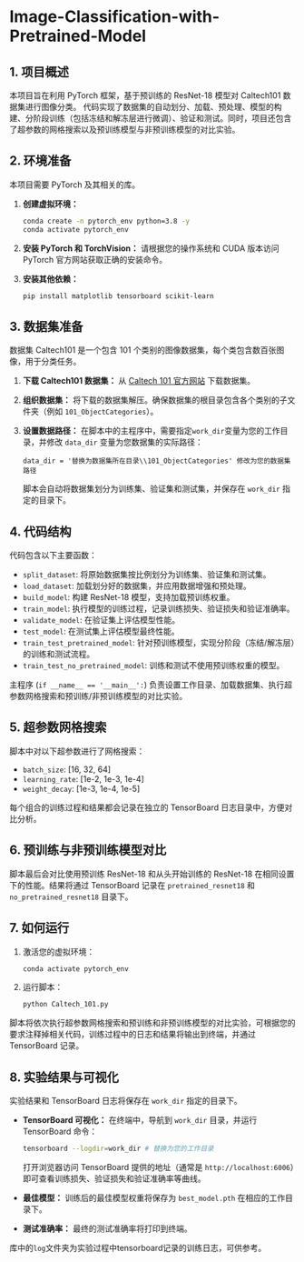 # Image-Classification-with-Pretrained-Model

## 1. 项目概述

本项目旨在利用 PyTorch 框架，基于预训练的 ResNet-18 模型对 Caltech101 数据集进行图像分类。
代码实现了数据集的自动划分、加载、预处理、模型的构建、分阶段训练（包括冻结和解冻层进行微调）、验证和测试。同时，项目还包含了超参数的网格搜索以及预训练模型与非预训练模型的对比实验。

## 2. 环境准备

本项目需要 PyTorch 及其相关的库。

1.  **创建虚拟环境：**
    ```bash
    conda create -n pytorch_env python=3.8 -y
    conda activate pytorch_env
    ```

2.  **安装 PyTorch 和 TorchVision：**
    请根据您的操作系统和 CUDA 版本访问 PyTorch 官方网站获取正确的安装命令。

3.  **安装其他依赖：**
    ```bash
    pip install matplotlib tensorboard scikit-learn
    ```

## 3. 数据集准备

数据集 Caltech101 是一个包含 101 个类别的图像数据集，每个类包含数百张图像，用于分类任务。

1.  **下载 Caltech101 数据集：**
    从 [Caltech 101 官方网站]("https://data.caltech.edu/records/mzrjq-6wc02") 下载数据集。

2.  **组织数据集：**
    将下载的数据集解压。确保数据集的根目录包含各个类别的子文件夹（例如 `101_ObjectCategories`）。

3.  **设置数据路径：**
    在脚本中的主程序中，需要指定`work_dir`变量为您的工作目录，并修改 `data_dir` 变量为您数据集的实际路径：
    ```
    data_dir = '替换为数据集所在目录\\101_ObjectCategories' 修改为您的数据集路径
    ```

    脚本会自动将数据集划分为训练集、验证集和测试集，并保存在 `work_dir` 指定的目录下。

## 4. 代码结构

代码包含以下主要函数：

* `split_dataset`: 将原始数据集按比例划分为训练集、验证集和测试集。
* `load_dataset`: 加载划分好的数据集，并应用数据增强和预处理。
* `build_model`: 构建 ResNet-18 模型，支持加载预训练权重。
* `train_model`: 执行模型的训练过程，记录训练损失、验证损失和验证准确率。
* `validate_model`: 在验证集上评估模型性能。
* `test_model`: 在测试集上评估模型最终性能。
* `train_test_pretrained_model`: 针对预训练模型，实现分阶段（冻结/解冻层）的训练和测试流程。
* `train_test_no_pretrained_model`: 训练和测试不使用预训练权重的模型。

主程序 (`if __name__ == '__main__':`) 负责设置工作目录、加载数据集、执行超参数网格搜索和预训练/非预训练模型的对比实验。

## 5. 超参数网格搜索

脚本中对以下超参数进行了网格搜索：

*   `batch_size`: [16, 32, 64]
*   `learning_rate`: [1e-2, 1e-3, 1e-4]
*   `weight_decay`: [1e-3, 1e-4, 1e-5]

每个组合的训练过程和结果都会记录在独立的 TensorBoard 日志目录中，方便对比分析。

## 6. 预训练与非预训练模型对比

脚本最后会对比使用预训练 ResNet-18 和从头开始训练的 ResNet-18 在相同设置下的性能。结果将通过 TensorBoard 记录在 `pretrained_resnet18` 和 `no_pretrained_resnet18` 目录下。

## 7. 如何运行

1.  激活您的虚拟环境：
    ```bash
    conda activate pytorch_env
    ```

2.  运行脚本：
    ```bash
    python Caltech_101.py
    ```

脚本将依次执行超参数网格搜索和预训练和非预训练模型的对比实验，可根据您的要求注释掉相关代码，训练过程中的日志和结果将输出到终端，并通过 TensorBoard 记录。

## 8. 实验结果与可视化

实验结果和 TensorBoard 日志将保存在 `work_dir` 指定的目录下。

*   **TensorBoard 可视化：**
    在终端中，导航到 `work_dir` 目录，并运行 TensorBoard 命令：
    ```bash
    tensorboard --logdir=work_dir # 替换为您的工作目录
    ```
    打开浏览器访问 TensorBoard 提供的地址（通常是 `http://localhost:6006`）即可查看训练损失、验证损失和验证准确率等曲线。

*   **最佳模型：**
    训练后的最佳模型权重将保存为 `best_model.pth` 在相应的工作目录下。

*   **测试准确率：**
    最终的测试准确率将打印到终端。

库中的`log`文件夹为实验过程中tensorboard记录的训练日志，可供参考。
